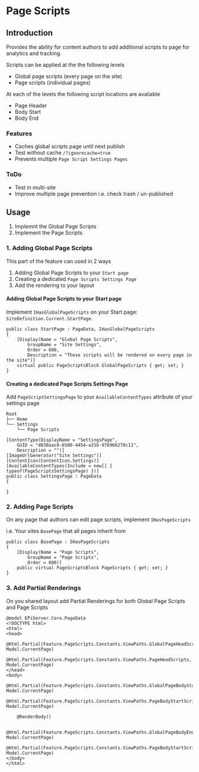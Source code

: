 ﻿# Page Scripts

## Introduction

Provides the ability for content authors to add additional scripts to page for analytics and tracking.

Scripts can be applied at the the following levels
- Global page scripts (every page on the site)
- Page scripts (individual pages)

At each of the levels the following script locations are avaliable
- Page Header
- Body Start
- Body End

### Features
- Caches global scripts page until next publish
- Test without cache `/?ignorecache=true`
- Prevents multiple `Page Script Settings Pages`

### ToDo
- Test in multi-site
- Improve multiple page prevention i.e. check trash / un-published

## Usage

1. Implemnt the Global Page Scripts
2. Implement the Page Scripts

### 1. Adding Global Page Scripts

This part of the  feature can used in 2 ways
1. Adding Global Page Scripts to your `Start page`
2. Creating a dedicated `Page Scripts Settings Page`
3. Add the rendering to your layout

#### Adding Global Page Scripts to your Start page

Implement `IHasGlobalPageScripts` on your Start page: `SiteDefinition.Current.StartPage`. 

```
public class StartPage : PageData, IHasGlobalPageScripts
{
	[Display(Name = "Global Page Scripts", 
		GroupName = "Site Settings", 
		Order = 600, 
		Description = "These scripts will be rendered on every page in the site")]
	virtual public PageScriptsBlock GlobalPageScripts { get; set; }
}
```

#### Creating a dedicated Page Scripts Settings Page

Add `PageScriptSettingsPage` to your `AvailableContentTypes` attribute of your settings page

```
Root
├── Home
└── Settings
    └── Page Scripts
```

```
[ContentType(DisplayName = "SettingsPage", 
    GUID = "d838aac8-6500-4454-a25b-976966270c11", 
    Description = "")]
[ImageUrlGenerator("Site Settings")]
[ContentIcon(ContentIcon.Settings)]
[AvailableContentTypes(Include = new[] { typeof(PageScriptsSettingsPage) })]
public class SettingsPage : PageData
{
        
}
```

### 2. Adding Page Scripts

On any page that authors can edit page scripts, implement `IHasPageScripts`

i.e. Your sites `BasePage` that all pages inherit from

```
public class BasePage : IHasPageScripts
{
	[Display(Name = "Page Scripts", 
		GroupName = "Page Scripts", 
		Order = 600)]
	public virtual PageScriptsBlock PageScripts { get; set; }
}
```

### 3. Add Partial Renderings

On you shared layout add Partial Renderings for both Global Page Scripts and Page Scripts

```
@model EPiServer.Core.PageData
<!DOCTYPE html>
<html>
<head>
	@Html.Partial(Feature.PageScripts.Constants.ViewPaths.GlobalPageHeadScripts, Model.CurrentPage)
	@Html.Partial(Feature.PageScripts.Constants.ViewPaths.PageHeadScripts, Model.CurrentPage)
</head>
<body>
	@Html.Partial(Feature.PageScripts.Constants.ViewPaths.GlobalPageBodyStartScripts, Model.CurrentPage)
	@Html.Partial(Feature.PageScripts.Constants.ViewPaths.PageBodyStartScripts, Model.CurrentPage)
    
	@RenderBody()

	@Html.Partial(Feature.PageScripts.Constants.ViewPaths.GlobalPageBodyEndScripts, Model.CurrentPage)
	@Html.Partial(Feature.PageScripts.Constants.ViewPaths.PageBodyStartScripts, Model.CurrentPage)
</body>
</html>
```